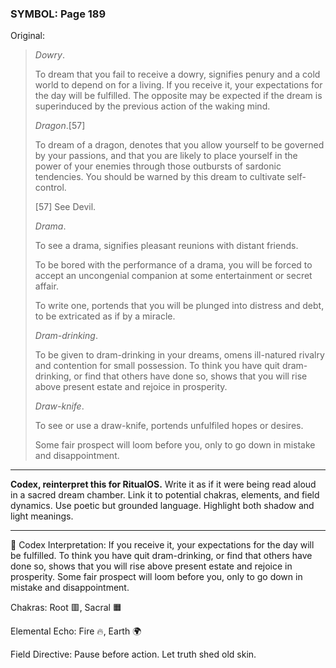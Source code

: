 ### SYMBOL: Page 189

Original:
> _Dowry_.
> 
> 
> To dream that you fail to receive a dowry, signifies penury
> and a cold world to depend on for a living. If you receive it,
> your expectations for the day will be fulfilled. The opposite
> may be expected if the dream is superinduced by the previous
> action of the waking mind.
> 
> 
> _Dragon_.[57]
> 
> 
> To dream of a dragon, denotes that you allow yourself to be governed
> by your passions, and that you are likely to place yourself in the power
> of your enemies through those outbursts of sardonic tendencies.
> You should be warned by this dream to cultivate self-control.
> 
> 
> 
> [57] See Devil.
> 
> 
> _Drama_.
> 
> 
> To see a drama, signifies pleasant reunions with distant friends.
> 
> 
> To be bored with the performance of a drama, you will be forced to accept
> an uncongenial companion at some entertainment or secret affair.
> 
> 
> To write one, portends that you will be plunged into distress and debt,
> to be extricated as if by a miracle.
> 
> 
> _Dram-drinking_.
> 
> 
> To be given to dram-drinking in your dreams, omens ill-natured rivalry
> and contention for small possession. To think you have quit dram-drinking,
> or find that others have done so, shows that you will rise above present
> estate and rejoice in prosperity.
> 
> 
> _Draw-knife_.
> 
> 
> To see or use a draw-knife, portends unfulfiled hopes or desires.
> 
> 
> Some fair prospect will loom before you, only to go down in
> mistake and disappointment.

---

**Codex, reinterpret this for RitualOS.**
Write it as if it were being read aloud in a sacred dream chamber.
Link it to potential chakras, elements, and field dynamics.
Use poetic but grounded language.
Highlight both shadow and light meanings.

---

🔁 Codex Interpretation:
If you receive it, your expectations for the day will be fulfilled. To think you have quit dram-drinking, or find that others have done so, shows that you will rise above present estate and rejoice in prosperity. Some fair prospect will loom before you, only to go down in mistake and disappointment.

Chakras: Root 🟥, Sacral 🟧

Elemental Echo: Fire 🔥, Earth 🌍

Field Directive: Pause before action. Let truth shed old skin.
